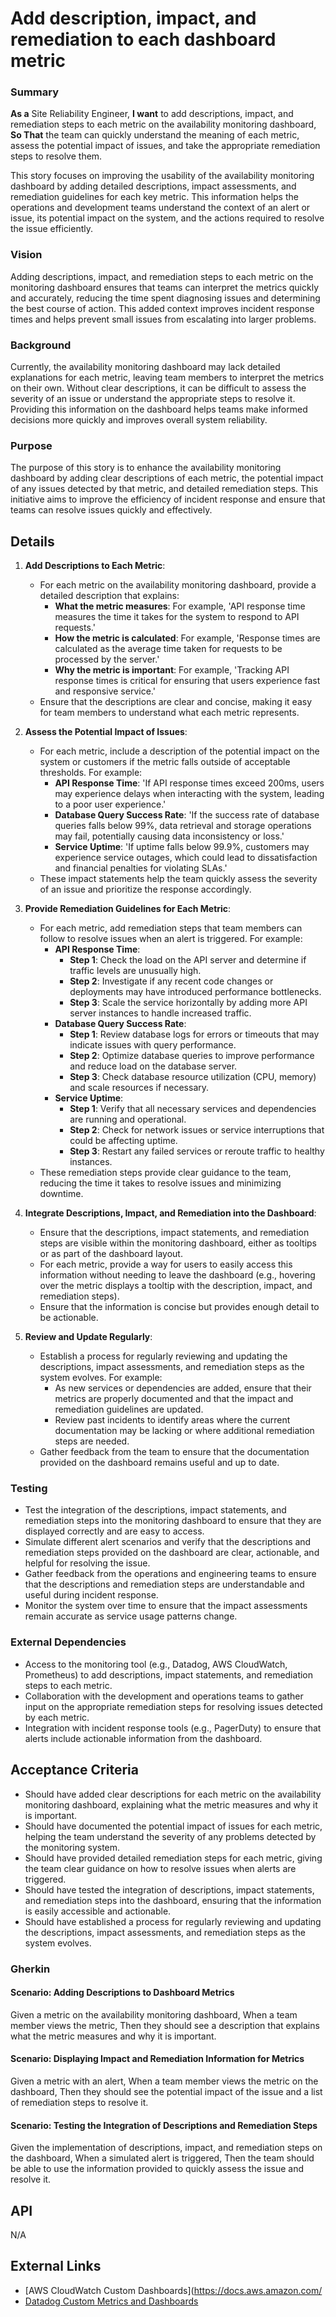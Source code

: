
# Add description, impact, and remediation to each dashboard metric
### Summary
**As a** Site Reliability Engineer, **I want** to add descriptions, impact, and remediation steps to each metric on the availability monitoring dashboard, **So That** the team can quickly understand the meaning of each metric, assess the potential impact of issues, and take the appropriate remediation steps to resolve them.

This story focuses on improving the usability of the availability monitoring dashboard by adding detailed descriptions, impact assessments, and remediation guidelines for each key metric. This information helps the operations and development teams understand the context of an alert or issue, its potential impact on the system, and the actions required to resolve the issue efficiently.

### Vision
Adding descriptions, impact, and remediation steps to each metric on the monitoring dashboard ensures that teams can interpret the metrics quickly and accurately, reducing the time spent diagnosing issues and determining the best course of action. This added context improves incident response times and helps prevent small issues from escalating into larger problems.

### Background
Currently, the availability monitoring dashboard may lack detailed explanations for each metric, leaving team members to interpret the metrics on their own. Without clear descriptions, it can be difficult to assess the severity of an issue or understand the appropriate steps to resolve it. Providing this information on the dashboard helps teams make informed decisions more quickly and improves overall system reliability.

### Purpose
The purpose of this story is to enhance the availability monitoring dashboard by adding clear descriptions of each metric, the potential impact of any issues detected by that metric, and detailed remediation steps. This initiative aims to improve the efficiency of incident response and ensure that teams can resolve issues quickly and effectively.

## Details
1. **Add Descriptions to Each Metric**:
    - For each metric on the availability monitoring dashboard, provide a detailed description that explains:
      - **What the metric measures**: For example, 'API response time measures the time it takes for the system to respond to API requests.'
      - **How the metric is calculated**: For example, 'Response times are calculated as the average time taken for requests to be processed by the server.'
      - **Why the metric is important**: For example, 'Tracking API response times is critical for ensuring that users experience fast and responsive service.'
    - Ensure that the descriptions are clear and concise, making it easy for team members to understand what each metric represents.

2. **Assess the Potential Impact of Issues**:
    - For each metric, include a description of the potential impact on the system or customers if the metric falls outside of acceptable thresholds. For example:
      - **API Response Time**: 'If API response times exceed 200ms, users may experience delays when interacting with the system, leading to a poor user experience.'
      - **Database Query Success Rate**: 'If the success rate of database queries falls below 99%, data retrieval and storage operations may fail, potentially causing data inconsistency or loss.'
      - **Service Uptime**: 'If uptime falls below 99.9%, customers may experience service outages, which could lead to dissatisfaction and financial penalties for violating SLAs.'
    - These impact statements help the team quickly assess the severity of an issue and prioritize the response accordingly.

3. **Provide Remediation Guidelines for Each Metric**:
    - For each metric, add remediation steps that team members can follow to resolve issues when an alert is triggered. For example:
      - **API Response Time**:
        - **Step 1**: Check the load on the API server and determine if traffic levels are unusually high.
        - **Step 2**: Investigate if any recent code changes or deployments may have introduced performance bottlenecks.
        - **Step 3**: Scale the service horizontally by adding more API server instances to handle increased traffic.
      - **Database Query Success Rate**:
        - **Step 1**: Review database logs for errors or timeouts that may indicate issues with query performance.
        - **Step 2**: Optimize database queries to improve performance and reduce load on the database server.
        - **Step 3**: Check database resource utilization (CPU, memory) and scale resources if necessary.
      - **Service Uptime**:
        - **Step 1**: Verify that all necessary services and dependencies are running and operational.
        - **Step 2**: Check for network issues or service interruptions that could be affecting uptime.
        - **Step 3**: Restart any failed services or reroute traffic to healthy instances.
    - These remediation steps provide clear guidance to the team, reducing the time it takes to resolve issues and minimizing downtime.

4. **Integrate Descriptions, Impact, and Remediation into the Dashboard**:
    - Ensure that the descriptions, impact statements, and remediation steps are visible within the monitoring dashboard, either as tooltips or as part of the dashboard layout.
    - For each metric, provide a way for users to easily access this information without needing to leave the dashboard (e.g., hovering over the metric displays a tooltip with the description, impact, and remediation steps).
    - Ensure that the information is concise but provides enough detail to be actionable.

5. **Review and Update Regularly**:
    - Establish a process for regularly reviewing and updating the descriptions, impact assessments, and remediation steps as the system evolves. For example:
      - As new services or dependencies are added, ensure that their metrics are properly documented and that the impact and remediation guidelines are updated.
      - Review past incidents to identify areas where the current documentation may be lacking or where additional remediation steps are needed.
    - Gather feedback from the team to ensure that the documentation provided on the dashboard remains useful and up to date.

### Testing
- Test the integration of the descriptions, impact statements, and remediation steps into the monitoring dashboard to ensure that they are displayed correctly and are easy to access.
- Simulate different alert scenarios and verify that the descriptions and remediation steps provided on the dashboard are clear, actionable, and helpful for resolving the issue.
- Gather feedback from the operations and engineering teams to ensure that the descriptions and remediation steps are understandable and useful during incident response.
- Monitor the system over time to ensure that the impact assessments remain accurate as service usage patterns change.

### External Dependencies
- Access to the monitoring tool (e.g., Datadog, AWS CloudWatch, Prometheus) to add descriptions, impact statements, and remediation steps to each metric.
- Collaboration with the development and operations teams to gather input on the appropriate remediation steps for resolving issues detected by each metric.
- Integration with incident response tools (e.g., PagerDuty) to ensure that alerts include actionable information from the dashboard.

## Acceptance Criteria
- Should have added clear descriptions for each metric on the availability monitoring dashboard, explaining what the metric measures and why it is important.
- Should have documented the potential impact of issues for each metric, helping the team understand the severity of any problems detected by the monitoring system.
- Should have provided detailed remediation steps for each metric, giving the team clear guidance on how to resolve issues when alerts are triggered.
- Should have tested the integration of descriptions, impact statements, and remediation steps into the dashboard, ensuring that the information is easily accessible and actionable.
- Should have established a process for regularly reviewing and updating the descriptions, impact assessments, and remediation steps as the system evolves.

### Gherkin
#### Scenario: Adding Descriptions to Dashboard Metrics
Given a metric on the availability monitoring dashboard,
When a team member views the metric,
Then they should see a description that explains what the metric measures and why it is important.

#### Scenario: Displaying Impact and Remediation Information for Metrics
Given a metric with an alert,
When a team member views the metric on the dashboard,
Then they should see the potential impact of the issue and a list of remediation steps to resolve it.

#### Scenario: Testing the Integration of Descriptions and Remediation Steps
Given the implementation of descriptions, impact, and remediation steps on the dashboard,
When a simulated alert is triggered,
Then the team should be able to use the information provided to quickly assess the issue and resolve it.

## API
N/A

## External Links
- [AWS CloudWatch Custom Dashboards](https://docs.aws.amazon.com/
- [Datadog Custom Metrics and Dashboards](https://docs.datadoghq.com/dashboards/guide/)
